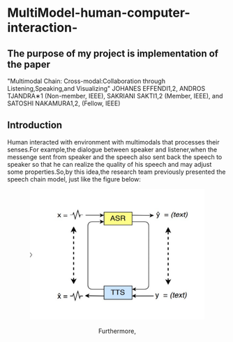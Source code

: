 # MultiModel-human-computer-interaction-
## The purpose of my project is implementation of the paper
"Multimodal Chain: Cross-modal:Collaboration through Listening,Speaking,and Visualizing"
JOHANES EFFENDI1,2, ANDROS TJANDRA∗1
(Non-member, IEEE), SAKRIANI SAKTI1,2
(Member, IEEE), and SATOSHI NAKAMURA1,2, (Fellow, IEEE)


## Introduction
Human interacted with environment with multimodals that processes their senses.For example,the dialogue between speaker and listener,when the messenge sent from speaker and the speech also sent back  the speech to speaker so that he can realize the quality of his speech and may adjust some properties.So,by this idea,the research team previously presented the speech chain model, just like the figure below:

<div align=center><img src="https://github.com/WeiHongWi/MultiModel-human-computer-interaction-/blob/main/Speech%20Machine%20Chain.png" width="400px" height="300px" />
  
Furthermore,
